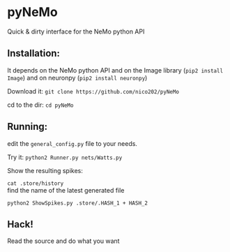 pyNeMo
======

Quick &amp; dirty interface for the NeMo python API

Installation:
-------------

It depends on the NeMo python API and on the Image library (`pip2 install Image`\) and on neuronpy (`pip2 install neuronpy`\)

Download it: `git clone https://github.com/nico202/pyNeMo`

cd to the dir: `cd pyNeMo`

Running:
--------

edit the `general_config.py` file to your needs.

Try it: `python2 Runner.py nets/Watts.py`

Show the resulting spikes:

`cat .store/history`  
find the name of the latest generated file

`python2 ShowSpikes.py .store/.HASH_1 + HASH_2`

Hack!
-----

Read the source and do what you want
